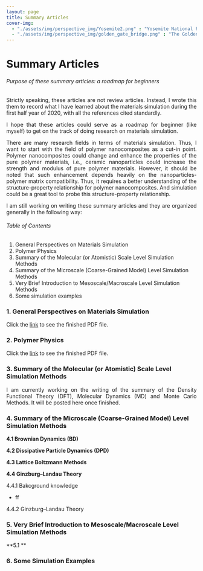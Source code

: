 ```yaml
---
layout: page
title: Summary Articles
cover-img: 
  - "./assets/img/perspective_img/Yosemite2.png" : "Yosemite National Park , Jun 2016"
  - "./assets/img/perspective_img/golden_gate_bridge.png" : "The Golden Gate Bridge @San Francisco, May 2017"
---
```


# Summary Articles

###### Purpose of these summary articles: a roadmap for beginners

<p style="text-align: justify"> Strictly speaking, these articles are not review articles. Instead, I wrote this them to record what I have learned about the materials simulation during the first half year of 2020, with all the references cited standardly.

<p style="text-align: justify"> I hope that these articles could serve as a roadmap for beginner (like myself) to get on the track of doing research on materials simulation. </p>

<p style="text-align: justify"> There are many research fields in terms of materials simulation. Thus, I want to start with the field of polymer nanocomposites as a cut-in point. Polymer nanocomposites could change and enhance the properties of the pure polymer materials, i.e., ceramic nanoparticles could increase the strength and modulus of pure polymer materials. However, it should be noted that such enhancement depends heavily on the nanoparticles-polymer matrix compatibility. Thus, it requires a better understanding of the structure-property relationship for polymer nanocomposites. And simulation could be a great tool to probe this structure-property relationship. </p>

<p style="text-align: justify"> I am still working on writing these summary articles and they are organized generally in the following way: </p>

###### Table of Contents
1. General Perspectives on Materials Simulation
2. Polymer Physics
3. Summary of the Molecular (or Atomistic) Scale Level Simulation Methods
4. Summary of the Microscale (Coarse-Grained Model) Level Simulation Methods
5. Very Brief Introduction to Mesoscale/Macroscale Level Simulation Methods
6. Some simulation examples


### 1. General Perspectives on Materials Simulation
<p style="text-align: justify"> Click the <a href="https://drive.google.com/file/d/1kDah1F-wAiLNm8QHEpMBobOn7I9p0jaz/view?usp=sharing">link</a> to see the finished PDF file. </p>

### 2. Polymer Physics
<p style="text-align: justify"> Click the <a href="https://drive.google.com/file/d/1PLAWguHrLTZ6jn2sdAVnEYv-bd2dI-r6/view?usp=sharing">link</a> to see the finished PDF file. </p>

### 3. Summary of the Molecular (or Atomistic) Scale Level Simulation Methods
<p style="text-align: justify"> I am currently working on the writing of the summary of the Density Functional Theory (DFT), Molecular Dynamics (MD) and Monte Carlo Methods. It will be posted here once finished. </p>

### 4. Summary of the Microscale (Coarse-Grained Model) Level Simulation Methods
**4.1 Brownian Dynamics (BD)**

**4.2 Dissipative Particle Dynamics (DPD)**

**4.3 Lattice Boltzmann Methods**

**4.4 Ginzburg–Landau Theory**

4.4.1 Bakcground knowledge
* ff

4.4.2 Ginzburg–Landau Theory

### 5. Very Brief Introduction to Mesoscale/Macroscale Level Simulation Methods
**5.1 **

### 6. Some Simulation Examples

